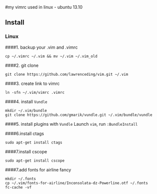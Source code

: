 #my vimrc used in linux - ubuntu 13.10
## Install
### Linux
####1. backup your .vim and .vimrc
```
cp ~/.vimrc ~/.vim && mv ~/.vim ~/.vim_old
```
####2. git clone
```
git clone https://github.com/lawrenceding/vim.git ~/.vim
```
####3. create link to vimrc
```
ln -sfn ~/.vim/vimrc .vimrc
```
####4. install `Vundle`
```
mkdir ~/.vim/bundle
git clone https://github.com/gmarik/vundle.git ~/.vim/bundle/vundle
```
####5. install plugins with `Vundle`
Launch `vim`, run `:BundleInstall`

####6.install ctags
```
sudo apt-get install ctags
```

####7.install cscope
```
sudo apt-get install cscope
```
####7.add fonts for airline fancy
```
mkdir ~/.fonts
cp ~/.vim/fonts-for-airline/Inconsolata-dz-Powerline.otf ~/.fonts
fc-cache -vf
```
